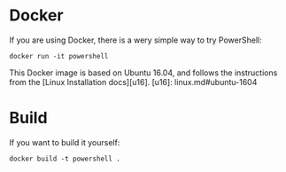 Docker
======

If you are using Docker, there is a wery simple way to try PowerShell:

```
docker run -it powershell
```

This Docker image is based on Ubuntu 16.04, and follows the instructions from the [Linux Installation docs][u16].
[u16]: linux.md#ubuntu-1604

Build
=====

If you want to build it yourself:
```
docker build -t powershell .
```

